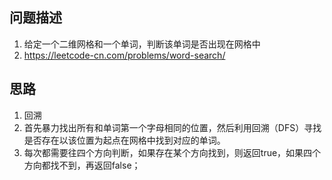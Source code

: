 ## 问题描述
1. 给定一个二维网格和一个单词，判断该单词是否出现在网格中
2. https://leetcode-cn.com/problems/word-search/

## 思路
1. 回溯
2. 首先暴力找出所有和单词第一个字母相同的位置，然后利用回溯（DFS）寻找是否存在以该位置为起点在网格中找到对应的单词。
3. 每次都需要往四个方向判断，如果存在某个方向找到，则返回true，如果四个方向都找不到，再返回false；
